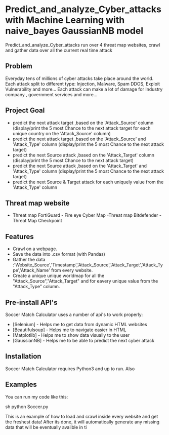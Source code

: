 # Predict_and_analyze_Cyber_attacks with Machine Learning with naive_bayes GaussianNB model
Predict_and_analyze_Cyber_attacks run over  4 threat map websites, crawl and gather data over all the current real time attack


## Problem
Everyday tens of millions of cyber attacks take place around the world.
Each attack split to different type: Injection, Malware, Spam DDOS, Exploit Vulnerability and more…
Each attack can make a lot of damage for Industry company , government services and more…

## Project Goal 
- predict the next attack target ,based on the 'Attack_Source' column (display/print the 5 most Chance to the next attack target for each unique country on the    'Attack_Source' column)
- predict the next attack target ,based on the 'Attack_Source' and 'Attack_Type' column (display/print the 5 most Chance to the next attack target)
- predict the next Source attack ,based on the 'Attack_Target' column (display/print the 5 most Chance to the next attack target)
- predict the next Source attack ,based on the 'Attack_Target' and 'Attack_Type' column (display/print the 5 most Chance to the next attack target)
- predict the next Source & Target attack for each uniquely value from the 'Attack_Type' column

## Threat map website 

- Threat map FortiGuard - Fire eye Cyber Map -Threat map Bitdefender - Threat Map Checkpoint

## Features

- Crawl on a webpage.
- Save the data into .csv format (with Pandas)
- Gather the data :'Website_Source','Timestamp','Attack_Source','Attack_Target','Attack_Type','Attack_Name' from every website.
- Create a unique unique worldmap for all the "Attack_Source","Attack_Target" and for eavery unique value from the "Attack_Type" column.

## Pre-install API's

Soccer Match Calculator uses a number of api's to work properly:
- [Selenium]      - Helps me to get data from dynamic HTML websites
- [Beautifulsoup] - Helps me to navigate easier in HTML  
- [Matplotlib]    - Helps me to show data visually to the user
- [GaussianNB]    - Helps me to be able to predict the next cyber attack


## Installation

Soccer Match Calculator requires Python3 and up to run.
Also 

## Examples 

You can run my code like this:

sh
python Soccer.py 


This is an example of how to load and crawl inside every website and get the freshest data!
After its done, it will automatically generate any missing data that will be eventually availble in ti
